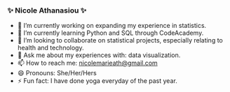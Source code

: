 ### ✨ Nicole Athanasiou ✨ 

- 🔭 I’m currently working on expanding my experience in statistics.
- 🌱 I’m currently learning Python and SQL through CodeAcademy.
- 👯 I’m looking to collaborate on statistical projects, especially relating to health and technology.
- 💬 Ask me about my experiences with: data visualization.
- 📫 How to reach me: nicolemarieath@gmail.com
- 😄 Pronouns: She/Her/Hers
- ⚡ Fun fact: I have done yoga everyday of the past year.
